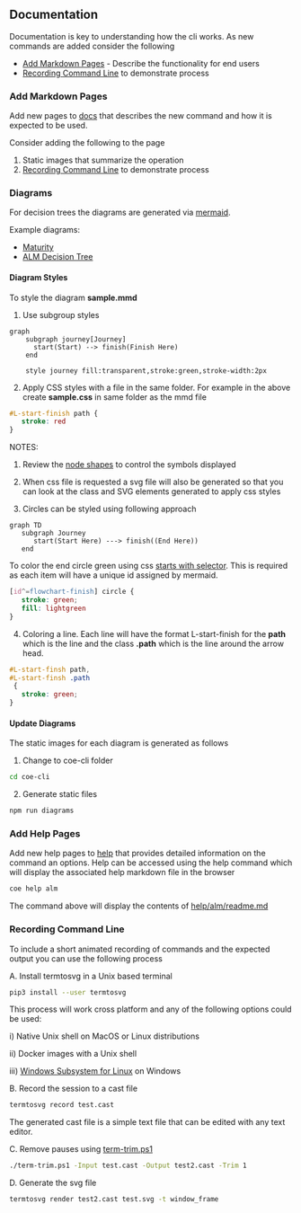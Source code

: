 ## Documentation

Documentation is key to understanding how the cli works. As new commands are added consider the following

- [Add Markdown Pages](#add-markdown-pages) - Describe the functionality for end users
- [Recording Command Line](#recording-command-line) to demonstrate process

### Add Markdown Pages

Add new pages to [docs](..\docs) that describes the new command and how it is expected to be used.

Consider adding the following to the page
1. Static images that summarize the operation
1. [Recording Command Line](#recording-command-line) to demonstrate process

### Diagrams

For decision trees the diagrams are generated via [mermaid](https://mermaid-js.github.io/mermaid).

Example diagrams:

- [Maturity](../alm/maturity/maturity.mmd)
- [ALM Decision Tree](../alm/maturity/decision-tree.mmd)

#### Diagram Styles

To style the diagram **sample.mmd**

1. Use subgroup styles

```mermaid
graph
    subgraph journey[Journey]
      start(Start) --> finish(Finish Here)
    end

    style journey fill:transparent,stroke:green,stroke-width:2px
```

2. Apply CSS styles with a file in the same folder. For example in the above create **sample.css** in same folder as the mmd file

```css
#L-start-finish path {
   stroke: red
}
```

NOTES:
1. Review the [node shapes](https://mermaid-js.github.io/mermaid/#/flowchart?id=node-shapes) to control the symbols displayed

2. When css file is requested a svg file will also be generated so that you can look at the class and SVG elements generated to apply css styles

3. Circles can be styled using following approach


```mermaid
graph TD
   subgraph Journey
      start(Start Here) ---> finish((End Here))
   end
```

To color the end circle green using css [starts with selector](https://www.w3schools.com/cssref/sel_attr_begin.asp). This is required as each item will have a unique id assigned by mermaid.

```css
[id^=flowchart-finish] circle {
   stroke: green;
   fill: lightgreen
}
```

4. Coloring a line. Each line will have the format L-start-finish for the **path** which is the line and the class **.path** which is the line around the arrow head.

```css
#L-start-finsh path,
#L-start-finsh .path
 {
   stroke: green;
}
```

#### Update Diagrams

The static images for each diagram is generated as follows

1. Change to coe-cli folder

```bash
cd coe-cli
```

2. Generate static files

```bash
npm run diagrams
```

### Add Help Pages

Add new help pages to [help](../help) that provides detailed information on the command an options. Help can be accessed using the help command which will display the associated help markdown file in the browser

```bash
coe help alm
```

The command above will display the contents of [help/alm/readme.md](../help/alm/readme.md)

### Recording Command Line

To include a short animated recording of commands and the expected output you can use the following process

A. Install termtosvg in a Unix based terminal

```bash
pip3 install --user termtosvg
```

This process will work cross platform and any of the following options could be used:

   i) Native Unix shell on MacOS or Linux distributions

   ii) Docker images with a Unix shell

   iii) [Windows Subsystem for Linux](https://docs.microsoft.com/en-us/windows/wsl/install-win10) on Windows


B. Record the session to a cast file

```bash
termtosvg record test.cast
```

The generated cast file is a simple text file that can be edited with any text editor.

C. Remove pauses using [term-trim.ps1](..\..\scripts\term-trim.ps1)

```bash
./term-trim.ps1 -Input test.cast -Output test2.cast -Trim 1

```

D. Generate the svg file

```bash
termtosvg render test2.cast test.svg -t window_frame
```
 


